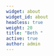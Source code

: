```yaml
---
widget: about
widget_id: about
headless: true
weight: 20
title: "Beth "
active: true
author: admin
---
```

